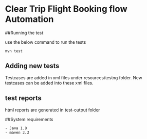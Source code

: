 Clear Trip Flight Booking flow Automation
===============================

##Running the test

use the below command to run the tests

	mvn test



## Adding new tests

Testcases are added in xml files under resources/testng folder.
New testcases can be added into these xml files.

## test reports

html reports are generated in test-output folder

##System requirements

	- Java 1.8
	- maven 3.3
